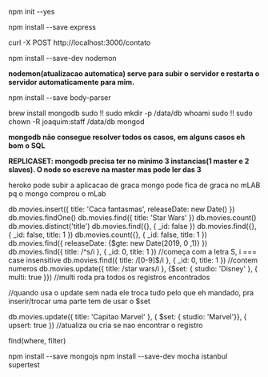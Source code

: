 npm init --yes

npm install --save express

curl -X POST http://localhost:3000/contato

npm install --save-dev nodemon

**nodemon(atualizacao automatica) serve para subir o servidor e restarta o servidor automaticamente para mim.**

<!--  Lógica até agora
1) app -> router -> controller diferente para cada rota 

2) app -> router -> MovieController -> RepositoryController (mock)
-->

npm install --save body-parser

brew install mongodb
sudo !!
sudo mkdir -p /data/db
whoami
sudo !!
sudo chown -R joaquim:staff /data/db
mongod

**mongodb não consegue resolver todos os casos, em alguns casos eh bom o SQL**

**REPLICASET: mongodb precisa ter no minimo 3 instancias(1 master e 2 slaves). O node so escreve na master mas pode ler das 3**

heroko pode subir a aplicacao de graca
mongo pode fica de graca no mLAB pq o mongo comprou o mLab

db.movies.insert({ title: 'Caca fantasmas', releaseDate: new Date() })
db.movies.findOne()
db.movies.find({ title: 'Star Wars' })
db.movies.count()
db.movies.distinct('title')
db.movies.find({}, { _id: false })
db.movies.find({}, { _id: false, title: 1 })
db.movies.count({}, { _id: false, title: 1 })
db.movies.find({ releaseDate: {$gte: new Date(2019, 0 ,1)} })
db.movies.find({ title: /^s/i }, { _id: 0, title: 1 }) //começa com a letra S, i === case insensitive
db.movies.find({ title: /[0-9]$/i }, { _id: 0, title: 1 }) //contem numeros
db.movies.update({ title: /star wars/i }, {$set: { studio: 'Disney' }, { multi: true }}) //multi roda pra todos os registros encontrados

//quando usa o update sem nada ele troca tudo pelo que eh mandado, pra inserir/trocar uma parte tem de usar o $set

db.movies.update({ title: 'Capitao Marvel' }, { $set: { studio: 'Marvel'}}, { upsert: true }) //atualiza ou cria se nao encontrar o registro

find(where, filter)

npm install --save mongojs
npm install --save-dev mocha istanbul supertest